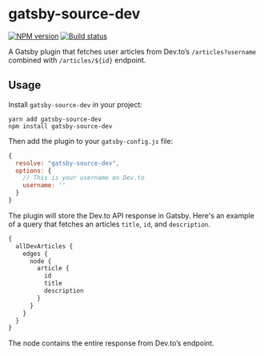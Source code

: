 # gatsby-source-dev

[![NPM version](https://badgen.net/npm/v/gatsby-source-dev)](https://www.npmjs.com/package/gatsby-source-dev) [![Build status](https://badgen.net/travis/geocine/gatsby-source-dev)](https://travis-ci.com/danoc/gatsby-source-dev)

A Gatsby plugin that fetches user articles from Dev.to’s `/articles?username` combined with `/articles/${id}` endpoint.

## Usage

Install `gatsby-source-dev` in your project:

```
yarn add gatsby-source-dev
npm install gatsby-source-dev
```

Then add the plugin to your `gatsby-config.js` file:

```js
{
  resolve: "gatsby-source-dev",
  options: {
    // This is your username on Dev.to
    username: ''
  }
}
```

The plugin will store the Dev.to API response in Gatsby. Here's an example of a query that fetches an articles `title`, `id`, and `description`.

```js
{
  allDevArticles {
    edges {
      node {
        article {
          id
          title
          description
        }
      }
    }
  }
}
```

The node contains the entire response from Dev.to’s endpoint.
